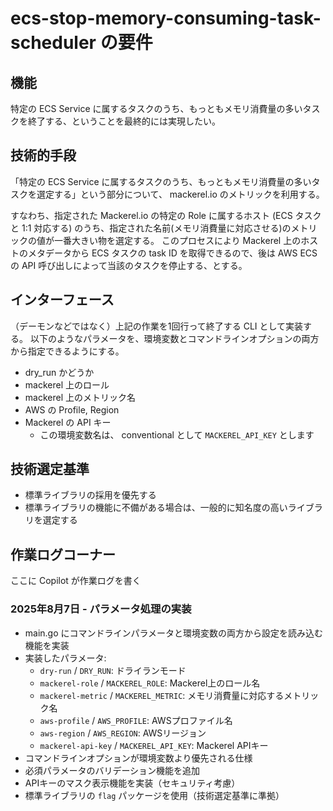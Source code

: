 # ecs-stop-memory-consuming-task-scheduler の要件

## 機能

特定の ECS Service に属するタスクのうち、もっともメモリ消費量の多いタスクを終了する、ということを最終的には実現したい。

## 技術的手段

「特定の ECS Service に属するタスクのうち、もっともメモリ消費量の多いタスクを選定する」という部分について、 mackerel.io のメトリックを利用する。

すなわち、指定された Mackerel.io の特定の Role に属するホスト (ECS タスクと 1:1 対応する) のうち、指定された名前(メモリ消費量に対応させる)のメトリックの値が一番大きい物を選定する。
このプロセスにより Mackerel 上のホストのメタデータから ECS タスクの task ID を取得できるので、後は AWS ECS の API 呼び出しによって当該のタスクを停止する、とする。

## インターフェース

（デーモンなどではなく）上記の作業を1回行って終了する CLI として実装する。
以下のようなパラメータを、環境変数とコマンドラインオプションの両方から指定できるようにする。

- dry_run かどうか
- mackerel 上のロール
- mackerel 上のメトリック名
- AWS の Profile, Region
- Mackerel の API キー
    - この環境変数名は、 conventional として `MACKEREL_API_KEY` とします

## 技術選定基準

- 標準ライブラリの採用を優先する
- 標準ライブラリの機能に不備がある場合は、一般的に知名度の高いライブラリを選定する

## 作業ログコーナー

ここに Copilot が作業ログを書く

### 2025年8月7日 - パラメータ処理の実装

- main.go にコマンドラインパラメータと環境変数の両方から設定を読み込む機能を実装
- 実装したパラメータ:
  - `dry-run` / `DRY_RUN`: ドライランモード
  - `mackerel-role` / `MACKEREL_ROLE`: Mackerel上のロール名
  - `mackerel-metric` / `MACKEREL_METRIC`: メモリ消費量に対応するメトリック名
  - `aws-profile` / `AWS_PROFILE`: AWSプロファイル名
  - `aws-region` / `AWS_REGION`: AWSリージョン
  - `mackerel-api-key` / `MACKEREL_API_KEY`: Mackerel APIキー
- コマンドラインオプションが環境変数より優先される仕様
- 必須パラメータのバリデーション機能を追加
- APIキーのマスク表示機能を実装（セキュリティ考慮）
- 標準ライブラリの `flag` パッケージを使用（技術選定基準に準拠）
